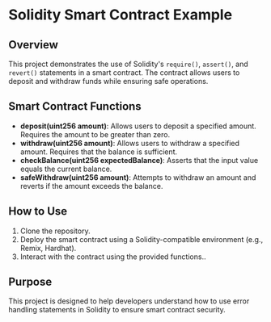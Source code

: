 # Solidity Smart Contract Example

## Overview

This project demonstrates the use of Solidity's `require()`, `assert()`, and `revert()` statements in a smart contract. The contract allows users to deposit and withdraw funds while ensuring safe operations.

## Smart Contract Functions

- **deposit(uint256 amount)**: Allows users to deposit a specified amount. Requires the amount to be greater than zero.
- **withdraw(uint256 amount)**: Allows users to withdraw a specified amount. Requires that the balance is sufficient.
- **checkBalance(uint256 expectedBalance)**: Asserts that the input value equals the current balance.
- **safeWithdraw(uint256 amount)**: Attempts to withdraw an amount and reverts if the amount exceeds the balance.

## How to Use

1. Clone the repository.
2. Deploy the smart contract using a Solidity-compatible environment (e.g., Remix, Hardhat).
3. Interact with the contract using the provided functions..

## Purpose

This project is designed to help developers understand how to use error handling statements in Solidity to ensure smart contract security.
